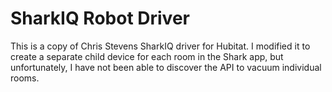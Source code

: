 # SharkIQ Robot Driver

This is a copy of Chris Stevens SharkIQ driver for Hubitat. I modified it to create a separate child device for each room in the Shark app, but unfortunately, I have not been able to discover the API to vacuum individual rooms.

